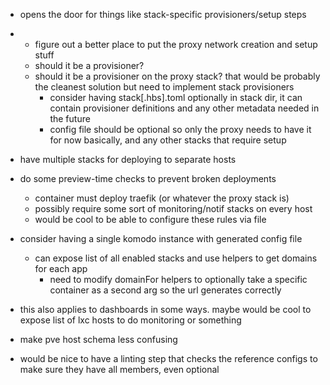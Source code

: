 - opens the door for things like stack-specific provisioners/setup steps
- - figure out a better place to put the proxy network creation and setup stuff
  - should it be a provisioner?
  - should it be a provisioner on the proxy stack? that would be probably the cleanest solution but need to implement stack provisioners
    - consider having stack[.hbs].toml optionally in stack dir, it can contain provisioner definitions and any other metadata needed in the future
    - config file should be optional so only the proxy needs to have it for now basically, and any other stacks that require setup

- have multiple stacks for deploying to separate hosts

- do some preview-time checks to prevent broken deployments
  - container must deploy traefik (or whatever the proxy stack is)
  - possibly require some sort of monitoring/notif stacks on every host
  - would be cool to be able to configure these rules via file


- consider having a single komodo instance with generated config file
  - can expose list of all enabled stacks and use helpers to get domains for each app
    - need to modify domainFor helpers to optionally take a specific container as a second arg so the url generates correctly
- this also applies to dashboards in some ways. maybe would be cool to expose list of lxc hosts to do monitoring or something


- make pve host schema less confusing

- would be nice to have a linting step that checks the reference configs to make sure they have all members, even optional